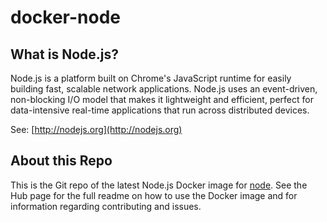 # docker-node

## What is Node.js?

Node.js is a platform built on Chrome's JavaScript runtime for easily building fast, scalable network applications. Node.js uses an event-driven, non-blocking I/O model that makes it lightweight and efficient, perfect for data-intensive real-time applications that run across distributed devices.

See: [http://nodejs.org](http://nodejs.org)

##  About this Repo

This is the Git repo of the latest Node.js Docker image for [node](https://registry.hub.docker.com/u/blacktail/node/). See the
Hub page for the full readme on how to use the Docker image and for information
regarding contributing and issues.

